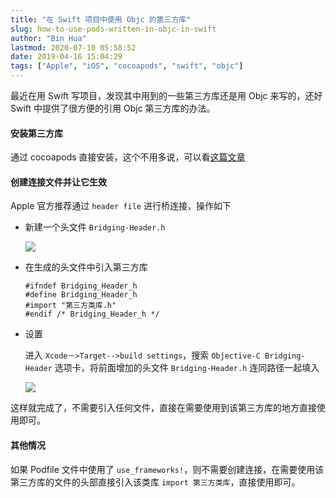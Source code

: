 ```yaml
---
title: "在 Swift 项目中使用 Objc 的第三方库"
slug: how-to-use-pods-written-in-objc-in-swift
author: "Bin Hua"
lastmod: 2020-07-18 05:58:52
date: 2019-04-16 15:04:29
tags: ["Apple", "iOS", "cocoapods", "swift", "objc"]
---
```


最近在用 Swift 写项目，发现其中用到的一些第三方库还是用 Objc 来写的，还好 Swift 中提供了很方便的引用 Objc 第三方库的办法。

#### 安装第三方库

通过 cocoapods 直接安装，这个不用多说，可以看[这篇文章](/some-cocoapods-i-use/)

#### 创建连接文件并让它生效

Apple 官方推荐通过 `header file` 进行桥连接，操作如下

- 新建一个头文件 `Bridging-Header.h`

    ![](/imgs/how-to-use-pods-written-in-objc-in-swift-01.png)
    
- 在生成的头文件中引入第三方库

    ```
    #ifndef Bridging_Header_h
    #define Bridging_Header_h
    #import "第三方类库.h"
    #endif /* Bridging_Header_h */
    ```
    
- 设置

    进入 `Xcode－>Target-->build settings`，搜索 `Objective-C Bridging-Header` 选项卡，将前面增加的头文件 `Bridging-Header.h` 连同路径一起填入
    
    ![](/imgs/how-to-use-pods-written-in-objc-in-swift-02.png)
    
这样就完成了，不需要引入任何文件，直接在需要使用到该第三方库的地方直接使用即可。

#### 其他情况

如果 Podfile 文件中使用了 `use_frameworks!`，则不需要创建连接，在需要使用该第三方库的文件的头部直接引入该类库 `import 第三方类库`，直接使用即可。
